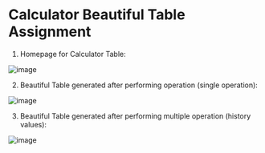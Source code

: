 # Calculator Beautiful Table Assignment 

1) Homepage for Calculator Table:

![image](https://user-images.githubusercontent.com/90420151/146112093-00a6f949-2822-45da-bb37-032757b1c225.png)

2) Beautiful Table generated after performing operation (single operation):

![image](https://user-images.githubusercontent.com/90420151/146129353-c7ae88f1-b06b-470b-8405-fe4e7de12a6d.png)

3) Beautiful Table generated after performing multiple operation (history values):

![image](https://user-images.githubusercontent.com/90420151/146128785-5c8ca91e-2d5c-483f-a417-9c2d3385dbed.png)


